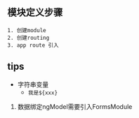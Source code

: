 
## 模块定义步骤
    1. 创建module
    2. 创建routing
    3. app route 引入
## tips
- 字符串变量
    - `我是${xxx}`
1. 数据绑定ngModel需要引入FormsModule